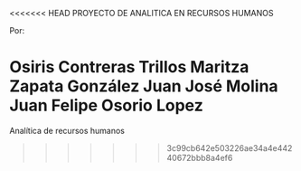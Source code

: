 <<<<<<< HEAD
PROYECTO DE ANALITICA EN RECURSOS HUMANOS

Por: 

Osiris Contreras Trillos
Maritza Zapata González
Juan José Molina
Juan Felipe Osorio Lopez
=======
Analítica de recursos humanos
>>>>>>> 3c99cb642e503226ae34a4e44240672bbb8a4ef6
